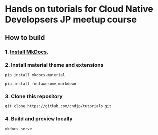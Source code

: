 Hands on tutorials for Cloud Native Developsers JP meetup course
================================================================

How to build
------------

### 1. [Install MkDocs](http://www.mkdocs.org/#installation).

### 2. Install material theme and extensions

```
pip install mkdocs-material
```
```
pip install fontawesome_markdown
```

### 3. Clone this repository

```
git clone https://github.com/cndjp/tutorials.git
```

### 4. Build and preview locally

```
mkdocs serve
```
